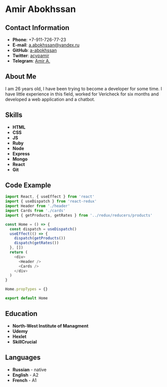 # Amir Abokhssan

## Contact Information
 - **Phone**: +7-911-726-77-23
 - **E-mail**: a.abokhssan@yandex.ru
 - **GitHub**: [a-abokhssan](https://github.com/a-abokhssan)
 - **Twitter**: [acypamir](https://twitter.com/acypamir)
 - **Telegram**: [Amir A.](https://t.me/a_abokhssan)

## About Me
I am 26 years old, I have been trying to become a developer for some time. I have little experience in this field, worked for Vericheck for six months and developed a web application and a chatbot.

## Skills
 - **HTML**
 - **CSS**
 - **JS**
 - **Ruby**
 - **Node**
 - **Express**
 - **Mongo**
 - **React**
 - **Git**

## Code Example

```javascript
import React, { useEffect } from 'react'
import { useDispatch } from 'react-redux'
import Header from './header'
import Cards from './cards'
import { getProducts, getRates } from '../redux/reducers/products'

const Home = () => {
  const dispatch = useDispatch()
  useEffect(() => {
    dispatch(getProducts())
    dispatch(getRates())
  }, [])
  return (
    <div>
      <Header />
      <Cards />
    </div>
  )
}

Home.propTypes = {}

export default Home
```

## Education
 - **North-West Institute of Managment**
 - **Udemy**
 - **Hexlet**
 - **SkillCrucial**

## Languages

 - **Russian** - native
 - **English** - A2
 - **French** - A1

